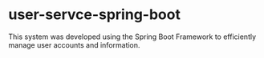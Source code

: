 # user-servce-spring-boot
This system was developed using the Spring Boot Framework to efficiently manage user accounts and information.
